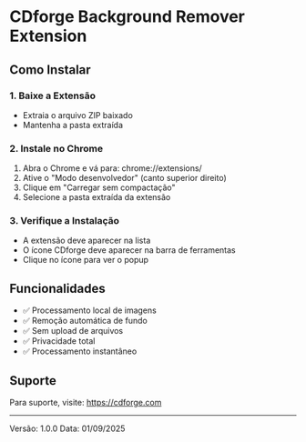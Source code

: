
# CDforge Background Remover Extension

## Como Instalar

### 1. Baixe a Extensão
- Extraia o arquivo ZIP baixado
- Mantenha a pasta extraída

### 2. Instale no Chrome
1. Abra o Chrome e vá para: chrome://extensions/
2. Ative o "Modo desenvolvedor" (canto superior direito)
3. Clique em "Carregar sem compactação"
4. Selecione a pasta extraída da extensão

### 3. Verifique a Instalação
- A extensão deve aparecer na lista
- O ícone CDforge deve aparecer na barra de ferramentas
- Clique no ícone para ver o popup

## Funcionalidades

- ✅ Processamento local de imagens
- ✅ Remoção automática de fundo
- ✅ Sem upload de arquivos
- ✅ Privacidade total
- ✅ Processamento instantâneo

## Suporte

Para suporte, visite: https://cdforge.com

---
Versão: 1.0.0
Data: 01/09/2025
